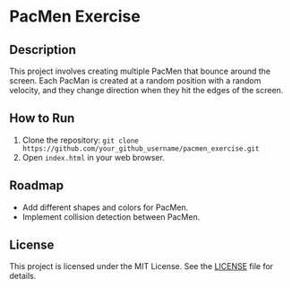 # PacMen Exercise

## Description
This project involves creating multiple PacMen that bounce around the screen. Each PacMan is created at a random position with a random velocity, and they change direction when they hit the edges of the screen.

## How to Run
1. Clone the repository: `git clone https://github.com/your_github_username/pacmen_exercise.git`
2. Open `index.html` in your web browser.

## Roadmap
- Add different shapes and colors for PacMen.
- Implement collision detection between PacMen.

## License
This project is licensed under the MIT License. See the [LICENSE](LICENSE.txt) file for details.
